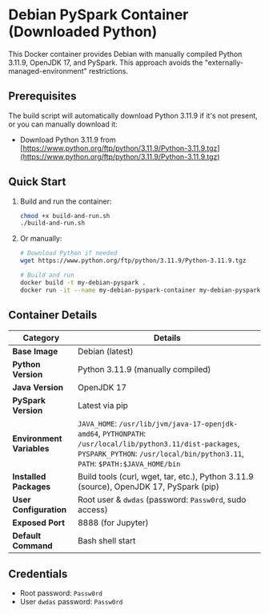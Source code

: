 # Debian PySpark Container (Downloaded Python)

This Docker container provides Debian with manually compiled Python 3.11.9, OpenJDK 17, and PySpark. This approach avoids the "externally-managed-environment" restrictions.

## Prerequisites

The build script will automatically download Python 3.11.9 if it's not present, or you can manually download it:
- Download Python 3.11.9 from [https://www.python.org/ftp/python/3.11.9/Python-3.11.9.tgz](https://www.python.org/ftp/python/3.11.9/Python-3.11.9.tgz)

## Quick Start

1. Build and run the container:
   ```bash
   chmod +x build-and-run.sh
   ./build-and-run.sh
   ```

2. Or manually:
   ```bash
   # Download Python if needed
   wget https://www.python.org/ftp/python/3.11.9/Python-3.11.9.tgz
   
   # Build and run
   docker build -t my-debian-pyspark .
   docker run -it --name my-debian-pyspark-container my-debian-pyspark
   ```

## Container Details

| Category | Details |
|----------|---------|
| **Base Image** | Debian (latest) |
| **Python Version** | Python 3.11.9 (manually compiled) |
| **Java Version** | OpenJDK 17 |
| **PySpark Version** | Latest via pip |
| **Environment Variables** | `JAVA_HOME`: `/usr/lib/jvm/java-17-openjdk-amd64`, `PYTHONPATH`: `/usr/local/lib/python3.11/dist-packages`, `PYSPARK_PYTHON`: `/usr/local/bin/python3.11`, `PATH`: `$PATH:$JAVA_HOME/bin` |
| **Installed Packages** | Build tools (curl, wget, tar, etc.), Python 3.11.9 (source), OpenJDK 17, PySpark (pip) |
| **User Configuration** | Root user & `dwdas` (password: `Passw0rd`, sudo access) |
| **Exposed Port** | 8888 (for Jupyter) |
| **Default Command** | Bash shell start |

## Credentials
- Root password: `Passw0rd`
- User `dwdas` password: `Passw0rd`
